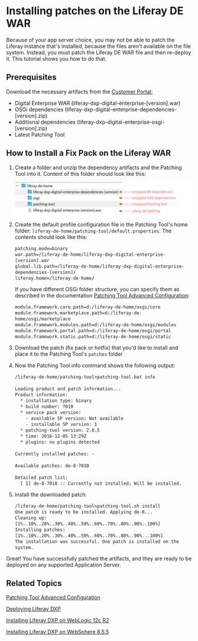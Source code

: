# Installing patches on the Liferay DE WAR

Because of your app server choice, you may not be able to patch the Liferay
instance that's installed, because the files aren't available on the file
system. Instead, you must patch the Liferay DE WAR file and then re-deploy it.
This tutorial shows you how to do that. 

## Prerequisites

Download the necessary artifacts from the 
[Customer Portal:](https://web.liferay.com/group/customer/dxp/downloads/digital-enterprise)

- Digital Enterprise WAR (liferay-dxp-digital-enterprise-[version].war)
- OSGi dependencies (liferay-dxp-digital-enterprise-dependencies-[version].zip)
- Additional dependencies (liferay-dxp-digital-enterprise-osgi-[version].zip)
- Latest Patching Tool

## How to Install a Fix Pack on the Liferay WAR

1.  Create a folder and unzip the dependency artifacts and the Patching Tool
    into it. Content of this folder should look like this:	

    ![Figure 1: Use a simple folder structure for patching.](../../../../images-dxp/patch-war-file-folder-structure.png)

2.  Create the default profile configuration file in the Patching Tool's home
    folder: `liferay-de-home/patching-tool/default.properties`. The contents
    should look like this: 
	
        patching.mode=binary
        war.path=/liferay-de-home/liferay-dxp-digital-enterprise-[version].war
        global.lib.path=/liferay-de-home/liferay-dxp-digital-enterprise-dependencies-[version]/
        liferay.home=/liferay-de-home/

    If you have different OSGi folder structure, you can specify them as
    described in the documentation [Patching Tool Advanced
    Configuration](https://customer.liferay.com/documentation/7.0/deploy/-/official_documentation/deployment/patching-tool-advanced-configuration): 
	
        module.framework.core.path=d:/liferay-de-home/osgi/core
        module.framework.marketplace.path=d:/liferay-de-home/osgi/marketplace
        module.framework.modules.path=d:/liferay-de-home/osgi/modules
        module.framework.portal.path=d:/liferay-de-home/osgi/portal
        module.framework.static.path=d:/liferay-de-home/osgi/static	

3.  Download the patch (fix pack or hotfix) that you'd like to install and place
    it to the Patching Tool's `patches` folder

4.  Now the Patching Tool info command shows the following output:

        /liferay-de-home/patching-tool>patching-tool.bat info

        Loading product and patch information...
        Product information:
          * installation type: binary
          * build number: 7010
          * service pack version:
            - available SP version: Not available
            - installable SP version: 1
          * patching-tool version: 2.0.5
          * time: 2016-12-05 13:29Z
          * plugins: no plugins detected

        Currently installed patches: -

        Available patches: de-8-7010

        Detailed patch list:
          [ I] de-8-7010 :: Currently not installed; Will be installed.

5.  Install the downloaded patch. 

        /liferay-de-home/patching-tool>patching-tool.sh install
        One patch is ready to be installed. Applying de-8...
        Cleaning up: [1%..10%..20%..30%..40%..50%..60%..70%..80%..90%..100%]
        Installing patches: [1%..10%..20%..30%..40%..50%..60%..70%..80%..90%...100%]
        The installation was successful. One patch is installed on the system.

Great! You have successfully patched the artifacts, and they are ready to be
deployed on any supported Application Server.

## Related Topics

[Patching Tool Advanced Configuration](https://customer.liferay.com/documentation/7.0/deploy/-/official_documentation/deployment/patching-tool-advanced-configuration)

[Deploying Liferay DXP](https://customer.liferay.com/documentation/7.0/deploy/-/official_documentation/deployment/deploying-liferay-dxp)

[Installing Liferay DXP on WebLogic 12c R2](https://customer.liferay.com/documentation/7.0/deploy/-/official_documentation/deployment/installing-liferay-dxp-on-weblogic-12c-r2)

[Installing Liferay DXP on WebSphere 8.5.5](https://customer.liferay.com/documentation/7.0/deploy/-/official_documentation/deployment/installing-liferay-dxp-on-websphere-8-5-5)

